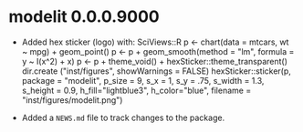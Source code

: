 # modelit 0.0.0.9000

* Added hex sticker (logo) with:
    SciViews::R
    p <- chart(data = mtcars, wt ~ mpg) + geom_point()
    p <- p + geom_smooth(method = "lm", formula = y ~ I(x^2) + x)
    p <- p + theme_void() + hexSticker::theme_transparent()
    dir.create ("inst/figures", showWarnings = FALSE)
    hexSticker::sticker(p, package = "modelit", p_size = 9, s_x = 1, s_y = .75,
      s_width = 1.3, s_height = 0.9, h_fill="lightblue3", h_color="blue",
      filename = "inst/figures/modelit.png")

* Added a `NEWS.md` file to track changes to the package.
